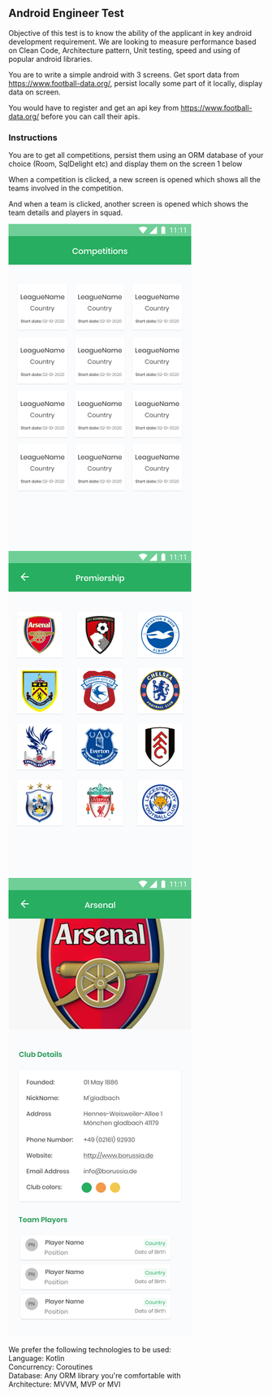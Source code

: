## Android Engineer Test

Objective of this test is to know the ability of the applicant in key android development requirement. We are looking to measure performance based on Clean Code, Architecture pattern, Unit testing, speed and using of popular android libraries.

You are to write a simple android  with 3 screens.
Get sport data from https://www.football-data.org/, 
persist locally some  part of it locally, display data on screen.

You would have to register and get an api key from https://www.football-data.org/ before you can call their apis.

### Instructions

You are to get all competitions, persist them using an ORM database of your choice (Room, SqlDelight etc) and display them on the screen 1 below

When a competition is clicked, a new screen is opened which shows all the teams involved in the competition.

And when a team is clicked, another screen is opened which shows the team details and players in squad.

![Screen 1](./art/Competition.png)
![Screen 2](./art/Teams.png)
![Screen 3](art/TeamDetails.png)

We prefer the following technologies to be used: <br />
Language: Kotlin<br />
Concurrency: Coroutines<br />
Database: Any ORM library you're comfortable with<br />
Architecture: MVVM, MVP or MVI

